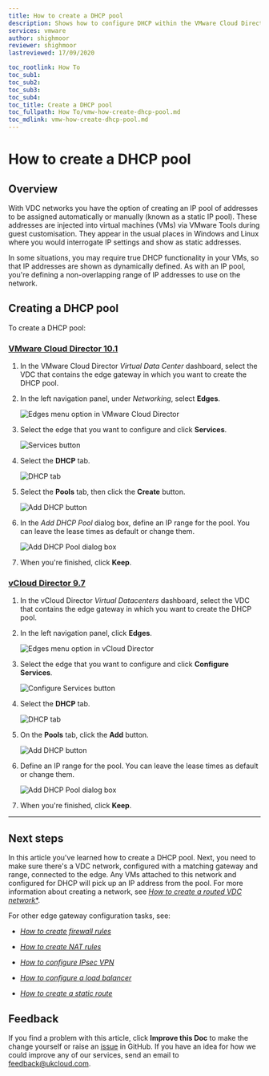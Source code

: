 ```yaml
---
title: How to create a DHCP pool
description: Shows how to configure DHCP within the VMware Cloud Director/vCloud Director Tenant Portal
services: vmware
author: shighmoor
reviewer: shighmoor
lastreviewed: 17/09/2020

toc_rootlink: How To
toc_sub1:
toc_sub2:
toc_sub3:
toc_sub4:
toc_title: Create a DHCP pool
toc_fullpath: How To/vmw-how-create-dhcp-pool.md
toc_mdlink: vmw-how-create-dhcp-pool.md
---
```


# How to create a DHCP pool

## Overview

With VDC networks you have the option of creating an IP pool of addresses to be assigned automatically or manually (known as a static IP pool). These addresses are injected into virtual machines (VMs) via VMware Tools during guest customisation. They appear in the usual places in Windows and Linux where you would interrogate IP settings and show as static addresses.

In some situations, you may require true DHCP functionality in your VMs, so that IP addresses are shown as dynamically defined. As with an IP pool, you're defining a non-overlapping range of IP addresses to use on the network.

## Creating a DHCP pool

To create a DHCP pool:

### [VMware Cloud Director 10.1](#tab/tabid-a)

1. In the VMware Cloud Director *Virtual Data Center* dashboard, select the VDC that contains the edge gateway in which you want to create the DHCP pool.

2. In the left navigation panel, under *Networking*, select **Edges**.

    ![Edges menu option in VMware Cloud Director](images/vmw-vcd10.1-mnu-edges.png)

3. Select the edge that you want to configure and click **Services**.

    ![Services button](images/vmw-vcd10.1-edge-btn-services.png)

4. Select the **DHCP** tab.

    ![DHCP tab](images/vmw-vcd10.1-edge-tab-dhcp.png)

5. Select the **Pools** tab, then click the **Create** button.

    ![Add DHCP button](images/vmw-vcd10.1-btn-add-dhcp.png)

6. In the *Add DHCP Pool* dialog box, define an IP range for the pool. You can leave the lease times as default or change them.

    ![Add DHCP Pool dialog box](images/vmw-vcd10.1-add-dhcp-pool.png)

7. When you're finished, click **Keep**.

### [vCloud Director 9.7](#tab/tabid-b)

1. In the vCloud Director *Virtual Datacenters* dashboard, select the VDC that contains the edge gateway in which you want to create the DHCP pool.

2. In the left navigation panel, click **Edges**.

    ![Edges menu option in vCloud Director](images/vmw-vcd91-mnu-edges.png)

3. Select the edge that you want to configure and click **Configure Services**.

    ![Configure Services button](images/vmw-vcd-edge-btn-config.png)

4. Select the **DHCP** tab.

    ![DHCP tab](images/vmw-vcd-adv-edge-tab-dhcp.png)

5. On the **Pools** tab, click the **Add** button.

    ![Add DHCP button](images/vmw-vcd-btn-add-dhcp-adv.png)

6. Define an IP range for the pool. You can leave the lease times as default or change them.

    ![Add DHCP Pool dialog box](images/vmw-vcd-add-dhcp-pool-adv.png)

7. When you're finished, click **Keep**.

***

## Next steps

In this article you've learned how to create a DHCP pool. Next, you need to make sure there's a VDC network, configured with a matching gateway and range, connected to the edge. Any VMs attached to this network and configured for DHCP will pick up an IP address from the pool. For more information about creating a network, see [*How to create a routed VDC network**](vmw-how-create-routed-network.md).

For other edge gateway configuration tasks, see:

- [*How to create firewall rules*](vmw-how-create-firewall-rules.md)

- [*How to create NAT rules*](vmw-how-create-nat-rules.md)

- [*How to configure IPsec VPN*](vmw-how-configure-ipsec-vpn.md)

- [*How to configure a load balancer*](vmw-how-configure-load-balancer.md)

- [*How to create a static route*](vmw-how-create-static-route.md)

## Feedback

If you find a problem with this article, click **Improve this Doc** to make the change yourself or raise an [issue](https://github.com/UKCloud/documentation/issues) in GitHub. If you have an idea for how we could improve any of our services, send an email to <feedback@ukcloud.com>.
